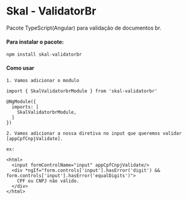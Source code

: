 # Skal - ValidatorBr

Pacote TypeScript(Angular) para validação de documentos br.

#### Para instalar o pacote:

    npm install skal-validatorbr

#### Como usar

    1. Vamos adicionar o modulo

    import { SkalValidatorbrModule } from 'skal-validatorbr'

    @NgModule({
      imports: [
        SkalValidatorbrModule,
      ]
    })

    2. Vamos adicionar a nossa diretiva no input que queremos validar [appCpfCnpjValidate].

    ex:

    <html>
      <input formControlName="input" appCpfCnpjValidate/>
      <div *ngIf="form.controls['input'].hasError('digit') && form.controls['input'].hasError('equalDigits')">
        CPF ou CNPJ não válido.
      </div>
    </html>
